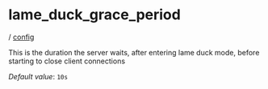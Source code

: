 # lame_duck_grace_period

/ [config](/reference/config/index.md) 

This is the duration the server waits, after entering
lame duck mode, before starting to close client connections

*Default value*: `10s`
